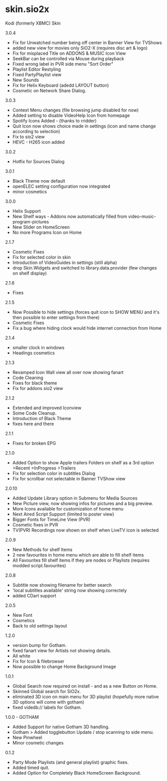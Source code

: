 skin.sio2x
==========

Kodi (formerly XBMC) Skin

3.0.4
* Fix for Unwatched number being off center in Banner View for TVShows
* added new view for movies only SiO2-X (requires disc art & logo)
* Fix for misplaced Title on ADDONS & MUSIC Icon View
* SeekBar can be controlled via Mouse during playback
* Fixed wrong label in PVR side menu "Sort Order"
* Playlist Editor Restyling
* Fixed PartyPlaylist view
* New Sounds
* Fix for Helix Keyboard (adedd LAYOUT button)
* Cosmetic on Network Share Dialog.

3.0.3
* Context Menu changes (file browsing jump disabled for now)
* Added setting to disable VideoHelp Icon from homepage
* Spotify Icons Added - (thanks to rridder)
* Quit Icon now shows choice made in settings (icon and name change according to selection)
* Fix to sio2 view
* HEVC - H265 icon added

3.0.2
* Hotfix for Sources Dialog

3.0.1
* Black Theme now default
* openELEC setting configuration now integrated
* minor cosmetics

3.0.0
* Helix Support
* New Shelf ways - Addons now automatically filled from video-music-program-pictures
* New Slider on HomeScreen
* No more Programs Icon on Home

2.1.7
* Cosmetic Fixes
* Fix for selected color in skin
* Introduction of VideoGuides in settings (still alpha)
* drop Skin.Widgets and switched to library.data.provider (few changes on shelf display)

2.1.6
* Fixes

2.1.5
* Now Possible to hide settings (forces quit icon to SHOW MENU and it's then possible to enter settings from there)
* Cosmetic Fixes
* Fix a bug where hiding clock would hide internet connection from Home

2.1.4
* smaller clock in windows
* Headings cosmetics

2.1.3
* Revamped Icon Wall view all over now showing fanart
* Code Cleaning
* Fixes for black theme
* Fix for addons sio2 view

2.1.2
* Extended and improved Iconview
* Some Code Cleanup.
* Introduction of Black Theme
* fixes here and there

2.1.1
* Fixes for broken EPG

2.1.0
* Added Option to show Apple trailers Folders on shelf as a 3rd option >Recent >InProgress >Trailers
* Fix for selection color in subtitles Dialog
* Fix for scrollbar not selectable in Banner TVShow view

2.0.10
* Added Update Library option in Submenu for Media Sources
* New Picture view, now showing infos for pictures and a big preview.
* More Icons available for customization of home menu
* Next Aired Script Support (limited to poster view)
* Bigger Fonts for TimeLine View (PVR)
* Cosmetic fixes in PVR
* TV(PVR) Recordings now shown on shelf when LiveTV icon is selected

2.0.9
* New Methods for shelf Items
* 2 new favourites in home menu which are able to fill shelf items
* All Favourites fill shelf items if they are nodes or Playlists (requires modded script.favourites)

2.0.8
* Subtitle now showing filename for better search
* 'local subtitles available' string now showing correctely
* added CDart support

2.0.5
* New Font
* Cosmetics
* Back to old settings layout

1.2.0
* version bump for Gotham.
* fixed fanart view for Artists not showing details.
* All white
* Fix for Icon & filebrowser
* Now possible to change Home Background Image

1.0.1
* Global Search now required on install - and as a new Button on Home.
* Skinned Global search for SiO2x.
* eliminated 3D icon on main menu for 3D playlist (hopefully more native 3D options will come with gotham)
* fixed videdb:// labels for Gotham.

1.0.0 - GOTHAM
* Added Support for native Gotham 3D handling.
* Gotham > Added togglebutton Update / stop scanning to side menu.
* New Pinwheel
* Minor cosmetic changes

0.1.2
* Party Mode Playlists (and general playlist) graphic fixes.
* Added timed quit.
* Added Option for Completely Black HomeScreen Background.
